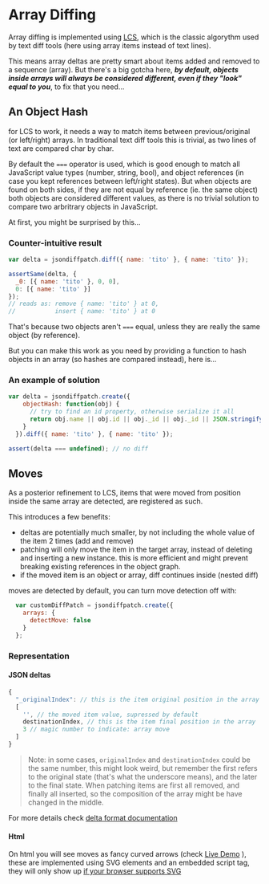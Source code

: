 Array Diffing
===========

Array diffing is implemented using [LCS](http://en.wikipedia.org/wiki/Longest_common_subsequence_problem), which is the classic algorythm used by text diff tools (here using array items instead of text lines).

This means array deltas are pretty smart about items added and removed to a sequence (array).
But there's a big gotcha here, ***by default, objects inside arrays will always be considered different, even if they "look" equal to you***, to fix that you need...

An Object Hash
------------

for LCS to work, it needs a way to match items between previous/original (or left/right) arrays.
In traditional text diff tools this is trivial, as two lines of text are compared char by char.

By default the ```===``` operator is used, which is good enough to match all JavaScript value types (number, string, bool), and object references (in case you kept references between left/right states).
But when objects are found on both sides, if they are not equal by reference (ie. the same object) both objects are  considered different values, as there is no trivial solution to compare two arbritrary objects in JavaScript.

At first, you might be surprised by this...

### Counter-intuitive result
``` javascript
var delta = jsondiffpatch.diff({ name: 'tito' }, { name: 'tito' });

assertSame(delta, {
  _0: [{ name: 'tito' }, 0, 0],
  0: [{ name: 'tito' }]
});
// reads as: remove { name: 'tito' } at 0,
//           insert { name: 'tito' } at 0
```

That's because two objects aren't ```===``` equal, unless they are really the same object (by reference).

But you can make this work as you need by providing a function to hash objects in an array (so hashes are compared instead), here is...

### An example of solution
``` javascript
var delta = jsondiffpatch.create({
    objectHash: function(obj) {
      // try to find an id property, otherwise serialize it all
      return obj.name || obj.id || obj._id || obj._id || JSON.stringify(obj);
    }
  }).diff({ name: 'tito' }, { name: 'tito' });

assert(delta === undefined); // no diff
```

Moves
-----

As a posterior refinement to LCS, items that were moved from position inside the same array are detected, are registered as such.

This introduces a few benefits:
- deltas are potentially much smaller, by not including the whole value of the item 2 times (add and remove)
- patching will only move the item in the target array, instead of deleting and inserting a new instance. this is more efficient and might prevent breaking existing references in the object graph.
- if the moved item is an object or array, diff continues inside (nested diff)

moves are detected by default, you can turn move detection off with:
``` javascript
  var customDiffPatch = jsondiffpatch.create({
    arrays: {
      detectMove: false
    }
  };
```

### Representation

#### JSON deltas

``` js
{
  "_originalIndex": // this is the item original position in the array
  [
    '', // the moved item value, supressed by default
    destinationIndex, // this is the item final position in the array
    3 // magic number to indicate: array move
  ]
}
```

> Note: in some cases, ```originalIndex``` and ```destinationIndex``` could be the same number, this might look weird, but remember the first refers to the original state (that's what the underscore means), and the later to the final state. When patching items are first all removed, and finally all inserted, so the composition of the array might be have changed in the middle.

For more details check [delta format documentation](deltas.md)

#### Html

On html you will see moves as fancy curved arrows (check [Live Demo](http://benjamine.github.com/jsondiffpatch/demo/index.html) ), these are implemented using SVG elements and an embedded script tag, they will only show up [if your browser supports SVG](http://caniuse.com/svg)
